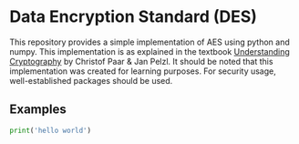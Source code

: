 # Data Encryption Standard (DES)

This repository provides a simple implementation of AES using python and numpy. This implementation is as explained in the textbook [Understanding Cryptography](https://doi.org/10.1007/978-3-642-04101-3) by Christof Paar & Jan Pelzl. It should be noted that this implementation was created for learning purposes. For security usage, well-established packages should be used.

## Examples

```Python
print('hello world')
```

